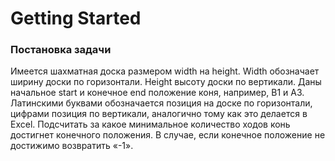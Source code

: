 # Getting Started

### Постановка задачи

Имеется шахматная доска размером width на height. Width обозначает ширину доски по горизонтали. Height высоту доски по вертикали. Даны начальное start и конечное end положение коня, например, B1 и A3. Латинскими буквами обозначается позиция на доске по горизонтали, цифрами позиция по вертикали, аналогично тому как это делается в Excel. Подсчитать за какое минимальное количество ходов конь достигнет конечного положения. В случае, если конечное положение не достижимо возвратить «-1».







